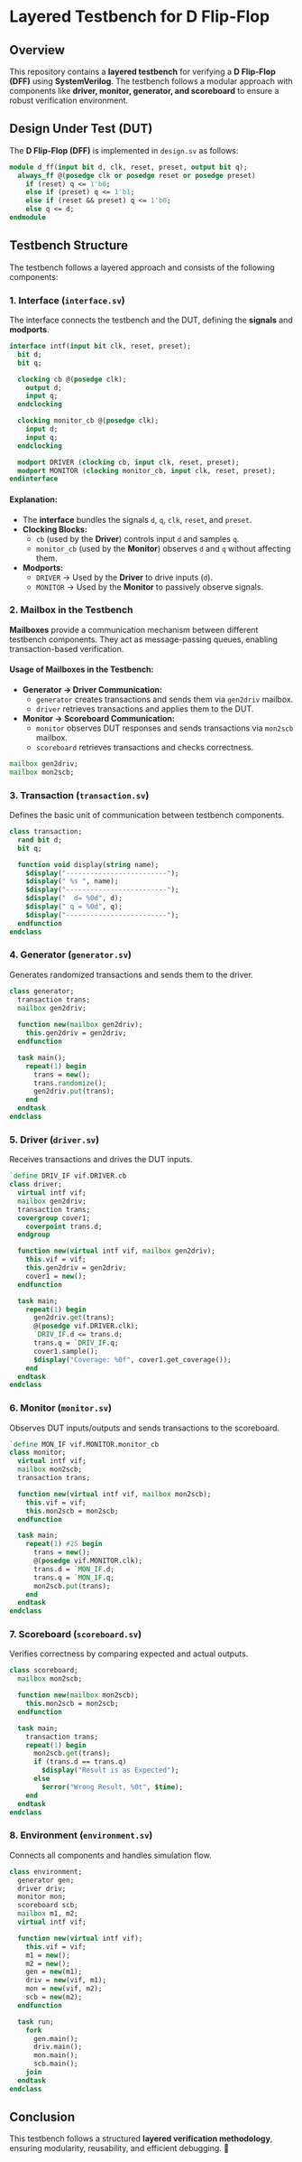 # Layered Testbench for D Flip-Flop

## Overview
This repository contains a **layered testbench** for verifying a **D Flip-Flop (DFF)** using **SystemVerilog**. The testbench follows a modular approach with components like **driver, monitor, generator, and scoreboard** to ensure a robust verification environment.

## Design Under Test (DUT)
The **D Flip-Flop (DFF)** is implemented in `design.sv` as follows:

```systemverilog
module d_ff(input bit d, clk, reset, preset, output bit q);
  always_ff @(posedge clk or posedge reset or posedge preset)
    if (reset) q <= 1'b0;
    else if (preset) q <= 1'b1;
    else if (reset && preset) q <= 1'b0;
    else q <= d;
endmodule
```

## Testbench Structure
The testbench follows a layered approach and consists of the following components:

### 1. **Interface (`interface.sv`)**
The interface connects the testbench and the DUT, defining the **signals** and **modports**.

```systemverilog
interface intf(input bit clk, reset, preset);
  bit d;
  bit q;

  clocking cb @(posedge clk);
    output d;
    input q;
  endclocking

  clocking monitor_cb @(posedge clk);
    input d;
    input q;
  endclocking

  modport DRIVER (clocking cb, input clk, reset, preset);
  modport MONITOR (clocking monitor_cb, input clk, reset, preset);
endinterface
```

#### **Explanation**:
- The **interface** bundles the signals `d`, `q`, `clk`, `reset`, and `preset`.
- **Clocking Blocks:**
  - `cb` (used by the **Driver**) controls input `d` and samples `q`.
  - `monitor_cb` (used by the **Monitor**) observes `d` and `q` without affecting them.
- **Modports:**
  - `DRIVER` → Used by the **Driver** to drive inputs (`d`).
  - `MONITOR` → Used by the **Monitor** to passively observe signals.

### 2. **Mailbox in the Testbench**
**Mailboxes** provide a communication mechanism between different testbench components. They act as message-passing queues, enabling transaction-based verification.

#### **Usage of Mailboxes in the Testbench**:
- **Generator → Driver Communication:**
  - `generator` creates transactions and sends them via `gen2driv` mailbox.
  - `driver` retrieves transactions and applies them to the DUT.
- **Monitor → Scoreboard Communication:**
  - `monitor` observes DUT responses and sends transactions via `mon2scb` mailbox.
  - `scoreboard` retrieves transactions and checks correctness.

```systemverilog
mailbox gen2driv;
mailbox mon2scb;
```

### 3. **Transaction (`transaction.sv`)**
Defines the basic unit of communication between testbench components.

```systemverilog
class transaction;
  rand bit d;
  bit q;

  function void display(string name);
    $display("-------------------------");
    $display(" %s ", name);
    $display("-------------------------");
    $display("  d= %0d", d);
    $display(" q = %0d", q);
    $display("-------------------------");
  endfunction
endclass
```

### 4. **Generator (`generator.sv`)**
Generates randomized transactions and sends them to the driver.

```systemverilog
class generator;
  transaction trans;
  mailbox gen2driv;
  
  function new(mailbox gen2driv);
    this.gen2driv = gen2driv;
  endfunction

  task main();
    repeat(1) begin
      trans = new();
      trans.randomize();
      gen2driv.put(trans);
    end
  endtask
endclass
```

### 5. **Driver (`driver.sv`)**
Receives transactions and drives the DUT inputs.

```systemverilog
`define DRIV_IF vif.DRIVER.cb
class driver;
  virtual intf vif;
  mailbox gen2driv;
  transaction trans;
  covergroup cover1;
    coverpoint trans.d;
  endgroup

  function new(virtual intf vif, mailbox gen2driv);
    this.vif = vif;
    this.gen2driv = gen2driv;
    cover1 = new();
  endfunction

  task main;
    repeat(1) begin
      gen2driv.get(trans);
      @(posedge vif.DRIVER.clk);
      `DRIV_IF.d <= trans.d;
      trans.q = `DRIV_IF.q;
      cover1.sample();
      $display("Coverage: %0f", cover1.get_coverage());
    end
  endtask
endclass
```

### 6. **Monitor (`monitor.sv`)**
Observes DUT inputs/outputs and sends transactions to the scoreboard.

```systemverilog
`define MON_IF vif.MONITOR.monitor_cb
class monitor;
  virtual intf vif;
  mailbox mon2scb;
  transaction trans;

  function new(virtual intf vif, mailbox mon2scb);
    this.vif = vif;
    this.mon2scb = mon2scb;
  endfunction  

  task main;
    repeat(1) #25 begin
      trans = new();      
      @(posedge vif.MONITOR.clk);
      trans.d = `MON_IF.d;
      trans.q = `MON_IF.q;
      mon2scb.put(trans);       
    end
  endtask
endclass
```

### 7. **Scoreboard (`scoreboard.sv`)**
Verifies correctness by comparing expected and actual outputs.

```systemverilog
class scoreboard;
  mailbox mon2scb;

  function new(mailbox mon2scb);
    this.mon2scb = mon2scb;
  endfunction

  task main;
    transaction trans;
    repeat(1) begin
      mon2scb.get(trans);
      if (trans.d == trans.q)
        $display("Result is as Expected");
      else
        $error("Wrong Result, %0t", $time);
    end
  endtask
endclass
```

### 8. **Environment (`environment.sv`)**
Connects all components and handles simulation flow.

```systemverilog
class environment;
  generator gen;
  driver driv;
  monitor mon;
  scoreboard scb;
  mailbox m1, m2;
  virtual intf vif;

  function new(virtual intf vif);
    this.vif = vif;
    m1 = new();
    m2 = new();
    gen = new(m1);
    driv = new(vif, m1);
    mon = new(vif, m2);
    scb = new(m2);
  endfunction

  task run;
    fork 
      gen.main();
      driv.main();
      mon.main();
      scb.main();
    join
  endtask
endclass
```

## **Conclusion**
This testbench follows a structured **layered verification methodology**, ensuring modularity, reusability, and efficient debugging. 🚀

